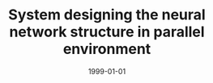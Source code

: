 ---
# Documentation: https://wowchemy.com/docs/managing-content/

title: System designing the neural network structure in parallel environment
subtitle: ''
summary: ''
authors:
- Sebastian Cińcio
- kwasnicka
- markowska-kaczmar
tags: []
categories: []
date: '1999-01-01'
lastmod: 2022-10-07T04:56:30Z
featured: false
draft: false

# Featured image
# To use, add an image named `featured.jpg/png` to your page's folder.
# Focal points: Smart, Center, TopLeft, Top, TopRight, Left, Right, BottomLeft, Bottom, BottomRight.
image:
  caption: ''
  focal_point: ''
  preview_only: false

# Projects (optional).
#   Associate this post with one or more of your projects.
#   Simply enter your project's folder or file name without extension.
#   E.g. `projects = ["internal-project"]` references `content/project/deep-learning/index.md`.
#   Otherwise, set `projects = []`.
projects: []
publishDate: '2022-10-07T04:56:29.936942Z'
publication_types:
- '1'
abstract: ''
publication: "*5th International Conference on Soft Computing. Evolutionary computation,\
  \ genetic programming, fuzzy logic, neural networks, fractals. Mendel '99, Brno,\
  \ Czech Republic, June 9-12, 1999.*"
---